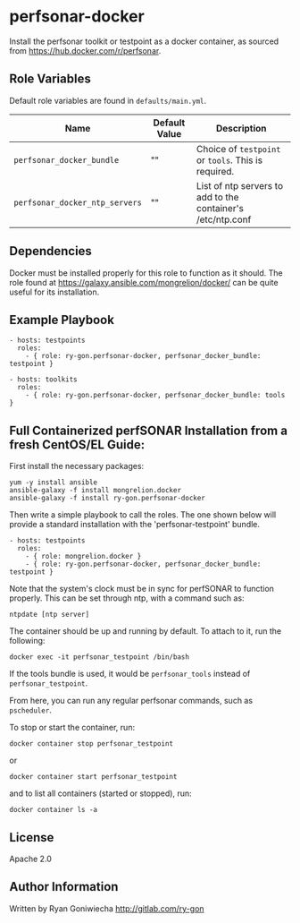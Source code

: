 perfsonar-docker
=========

Install the perfsonar toolkit or testpoint as a docker container, as sourced from https://hub.docker.com/r/perfsonar.

Role Variables
--------------

Default role variables are found in `defaults/main.yml`.

| Name       | Default Value | Description |
| ---------- | ------------- | ----------- |
| `perfsonar_docker_bundle` | "" | Choice of `testpoint` or `tools`. This is required. |
| `perfsonar_docker_ntp_servers` | "" | List of ntp servers to add to the container's /etc/ntp.conf |

Dependencies
------------

Docker must be installed properly for this role to function as it should. The role found at
https://galaxy.ansible.com/mongrelion/docker/ can be quite useful for its installation.

Example Playbook
----------------

```
- hosts: testpoints
  roles:
    - { role: ry-gon.perfsonar-docker, perfsonar_docker_bundle: testpoint }

- hosts: toolkits
  roles:
    - { role: ry-gon.perfsonar-docker, perfsonar_docker_bundle: tools }
```

Full Containerized perfSONAR Installation from a fresh CentOS/EL Guide:
----------------------------------------------------

First install the necessary packages:
```
yum -y install ansible
ansible-galaxy -f install mongrelion.docker
ansible-galaxy -f install ry-gon.perfsonar-docker
```

Then write a simple playbook to call the roles. The one shown below will provide a standard installation with the 'perfsonar-testpoint' bundle.
```
- hosts: testpoints
  roles:
    - { role: mongrelion.docker }
    - { role: ry-gon.perfsonar-docker, perfsonar_docker_bundle: testpoint }
```

Note that the system's clock must be in sync for perfSONAR to function properly. This can be set through ntp, with a command such as:
```
ntpdate [ntp server]
```

The container should be up and running by default. To attach to it, run the following:
```
docker exec -it perfsonar_testpoint /bin/bash
```
If the tools bundle is used, it would be `perfsonar_tools` instead of `perfsonar_testpoint`.

From here, you can run any regular perfsonar commands, such as `pscheduler`.

To stop or start the container, run:
```
docker container stop perfsonar_testpoint
```
or
```
docker container start perfsonar_testpoint
```
and to list all containers (started or stopped), run:
```
docker container ls -a
```

License
-------

Apache 2.0

Author Information
------------------

Written by Ryan Goniwiecha 
http://gitlab.com/ry-gon
